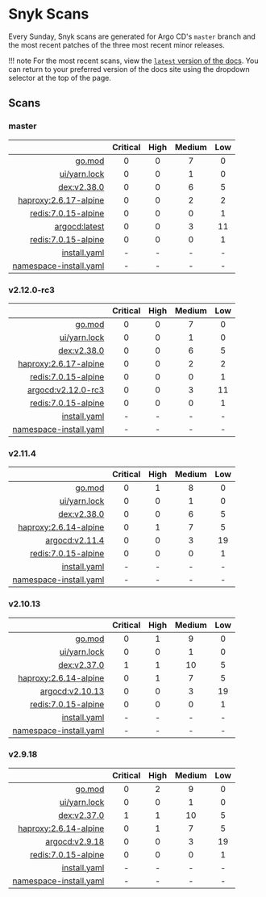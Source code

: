 # Snyk Scans

Every Sunday, Snyk scans are generated for Argo CD's `master` branch and the most recent patches of the three most
recent minor releases.

!!! note
    For the most recent scans, view the [`latest` version of the docs](https://argo-cd.readthedocs.io/en/latest/snyk/).
    You can return to your preferred version of the docs site using the dropdown selector at the top of the page.

## Scans

### master

|    | Critical | High | Medium | Low |
|---:|:--------:|:----:|:------:|:---:|
| [go.mod](master/argocd-test.html) | 0 | 0 | 7 | 0 |
| [ui/yarn.lock](master/argocd-test.html) | 0 | 0 | 1 | 0 |
| [dex:v2.38.0](master/ghcr.io_dexidp_dex_v2.38.0.html) | 0 | 0 | 6 | 5 |
| [haproxy:2.6.17-alpine](master/public.ecr.aws_docker_library_haproxy_2.6.17-alpine.html) | 0 | 0 | 2 | 2 |
| [redis:7.0.15-alpine](master/public.ecr.aws_docker_library_redis_7.0.15-alpine.html) | 0 | 0 | 0 | 1 |
| [argocd:latest](master/quay.io_argoproj_argocd_latest.html) | 0 | 0 | 3 | 11 |
| [redis:7.0.15-alpine](master/redis_7.0.15-alpine.html) | 0 | 0 | 0 | 1 |
| [install.yaml](master/argocd-iac-install.html) | - | - | - | - |
| [namespace-install.yaml](master/argocd-iac-namespace-install.html) | - | - | - | - |

### v2.12.0-rc3

|    | Critical | High | Medium | Low |
|---:|:--------:|:----:|:------:|:---:|
| [go.mod](v2.12.0-rc3/argocd-test.html) | 0 | 0 | 7 | 0 |
| [ui/yarn.lock](v2.12.0-rc3/argocd-test.html) | 0 | 0 | 1 | 0 |
| [dex:v2.38.0](v2.12.0-rc3/ghcr.io_dexidp_dex_v2.38.0.html) | 0 | 0 | 6 | 5 |
| [haproxy:2.6.17-alpine](v2.12.0-rc3/public.ecr.aws_docker_library_haproxy_2.6.17-alpine.html) | 0 | 0 | 2 | 2 |
| [redis:7.0.15-alpine](v2.12.0-rc3/public.ecr.aws_docker_library_redis_7.0.15-alpine.html) | 0 | 0 | 0 | 1 |
| [argocd:v2.12.0-rc3](v2.12.0-rc3/quay.io_argoproj_argocd_v2.12.0-rc3.html) | 0 | 0 | 3 | 11 |
| [redis:7.0.15-alpine](v2.12.0-rc3/redis_7.0.15-alpine.html) | 0 | 0 | 0 | 1 |
| [install.yaml](v2.12.0-rc3/argocd-iac-install.html) | - | - | - | - |
| [namespace-install.yaml](v2.12.0-rc3/argocd-iac-namespace-install.html) | - | - | - | - |

### v2.11.4

|    | Critical | High | Medium | Low |
|---:|:--------:|:----:|:------:|:---:|
| [go.mod](v2.11.4/argocd-test.html) | 0 | 1 | 8 | 0 |
| [ui/yarn.lock](v2.11.4/argocd-test.html) | 0 | 0 | 1 | 0 |
| [dex:v2.38.0](v2.11.4/ghcr.io_dexidp_dex_v2.38.0.html) | 0 | 0 | 6 | 5 |
| [haproxy:2.6.14-alpine](v2.11.4/haproxy_2.6.14-alpine.html) | 0 | 1 | 7 | 5 |
| [argocd:v2.11.4](v2.11.4/quay.io_argoproj_argocd_v2.11.4.html) | 0 | 0 | 3 | 19 |
| [redis:7.0.15-alpine](v2.11.4/redis_7.0.15-alpine.html) | 0 | 0 | 0 | 1 |
| [install.yaml](v2.11.4/argocd-iac-install.html) | - | - | - | - |
| [namespace-install.yaml](v2.11.4/argocd-iac-namespace-install.html) | - | - | - | - |

### v2.10.13

|    | Critical | High | Medium | Low |
|---:|:--------:|:----:|:------:|:---:|
| [go.mod](v2.10.13/argocd-test.html) | 0 | 1 | 9 | 0 |
| [ui/yarn.lock](v2.10.13/argocd-test.html) | 0 | 0 | 1 | 0 |
| [dex:v2.37.0](v2.10.13/ghcr.io_dexidp_dex_v2.37.0.html) | 1 | 1 | 10 | 5 |
| [haproxy:2.6.14-alpine](v2.10.13/haproxy_2.6.14-alpine.html) | 0 | 1 | 7 | 5 |
| [argocd:v2.10.13](v2.10.13/quay.io_argoproj_argocd_v2.10.13.html) | 0 | 0 | 3 | 19 |
| [redis:7.0.15-alpine](v2.10.13/redis_7.0.15-alpine.html) | 0 | 0 | 0 | 1 |
| [install.yaml](v2.10.13/argocd-iac-install.html) | - | - | - | - |
| [namespace-install.yaml](v2.10.13/argocd-iac-namespace-install.html) | - | - | - | - |

### v2.9.18

|    | Critical | High | Medium | Low |
|---:|:--------:|:----:|:------:|:---:|
| [go.mod](v2.9.18/argocd-test.html) | 0 | 2 | 9 | 0 |
| [ui/yarn.lock](v2.9.18/argocd-test.html) | 0 | 0 | 1 | 0 |
| [dex:v2.37.0](v2.9.18/ghcr.io_dexidp_dex_v2.37.0.html) | 1 | 1 | 10 | 5 |
| [haproxy:2.6.14-alpine](v2.9.18/haproxy_2.6.14-alpine.html) | 0 | 1 | 7 | 5 |
| [argocd:v2.9.18](v2.9.18/quay.io_argoproj_argocd_v2.9.18.html) | 0 | 0 | 3 | 19 |
| [redis:7.0.15-alpine](v2.9.18/redis_7.0.15-alpine.html) | 0 | 0 | 0 | 1 |
| [install.yaml](v2.9.18/argocd-iac-install.html) | - | - | - | - |
| [namespace-install.yaml](v2.9.18/argocd-iac-namespace-install.html) | - | - | - | - |
